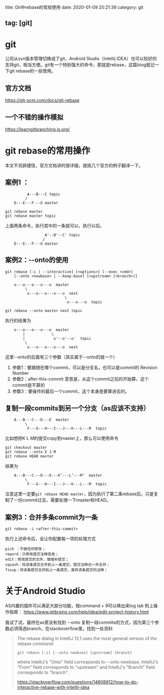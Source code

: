 title: Git中rebase的常规使用
date: 2020-01-09 20:21:39
category: git

tag: [git]
---

# git

公司从svn版本管理切换成了git，Android Studio（Intellij IDEA）也可以较好的支持git，相当方便。git有一个特别强大的命令，那就是rebase，这篇blog就记一下git rebase的一些使用。

## 官方文档
https://git-scm.com/docs/git-rebase
## 一个不错的操作模拟
https://learngitbranching.js.org/

<!-- more -->

# git rebase的常用操作
本文不另辟捷径，官方文档讲的很详细，就挑几个官方的例子翻译一下。

## 案例1 ：

```
          A---B---C topic
         /
    D---E---F---G master
```

```
git rebase master
git rebase master topic
```

上面两条命令，执行其中的一条就可以，执行以后。

```
                  A'--B'--C' topic
                 /
    D---E---F---G master
```

## 案例2：--onto的使用
```
git rebase [-i | --interactive] [<options>] [--exec <cmd>]
	[--onto <newbase> | --keep-base] [<upstream> [<branch>]]
```
```
    o---o---o---o---o  master
         \
          o---o---o---o---o  next
                           \
                            o---o---o  topic
```
```
git rebase --onto master next topic
```
执行的结果为
```
    o---o---o---o---o  master
        |            \
        |             o'--o'--o'  topic
         \
          o---o---o---o---o  next
```
这里--onto的后面有三个参数（其实属于--onto的就一个）
1. 参数1：要跟随在哪个commit，可以是分支名，也可以是commit的 Revision Number
2. 参数2：after-this-commit 意思是，从这个commit之后的开始算，这个commit是不算的
3. 参数3：要操作的最后一个commit，这个本身是要算进去的。

## 复制一段commits到另一个分支（as应该不支持）
```
    A---B---C---D---E  master
         \
          F---G---H---I---J---K---L---M  topic
```
比如想把K L M的提交copy到master上，那么可以使用命令
```
git checkout master
git rebase --onto E J M
git rebase HEAD master
```
结果为
```
    A---B---C---D---E---K‘---L’---M‘  master
         \
          F---G---H---I---J---K---L---M  topic
```
注意这里一定要`git rebase HEAD master`，因为执行了第二条rebase后，只是复制了一份commit过去，需要处理一下master和HEAD。


## 案例3：合并多条commit为一条
```
git rebase -i <after-this-commit>
```
执行上述命令后，会让你配置每一项的处理方式
```
pick ：不做任何修改；
reword：只修改提交注释信息；
edit：修改提交的文件，做增补提交；
squash：将该条提交合并到上一条提交，提交注释也一并合并；
fixup：将该条提交合并到上一条提交，废弃该条提交的注释；
```

# 关于Android Studio
AS内置的插件可以满足大部分功能，按command + 9可以唤出来log tab
附上操作指南：
https://www.jetbrains.com/help/idea/edit-project-history.html

我试了试，最终在as里没有找到 --onto 复制一段commits的方式，因为第三个参数必须得选branch，在stackoverflow里，找到一处资料

> The rebase dialog in IntelliJ 12.1 uses the most general version of the rebase command:
>
> ```
> git rebase [-i] [--onto newbase] [upstream] [branch]
> ```
> where IntelliJ's "Onto" field corresponds to --onto newbase, IntelliJ's "From" field corresponds to "upstream" and IntelliJ's "Branch" field corresponds to "branch".
>
> https://stackoverflow.com/questions/14608812/how-to-do-interactive-rebase-with-intellij-idea